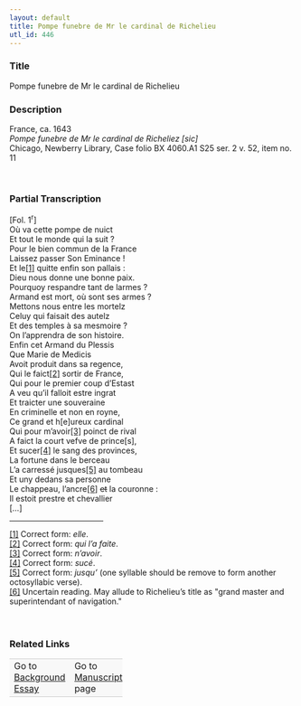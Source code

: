 ```yaml
---  
layout: default  
title: Pompe funebre de Mr le cardinal de Richelieu  
utl_id: 446
---
```


### Title

Pompe funebre de Mr le cardinal de Richelieu

### Description

<p>France, ca. 1643<br /><em>Pompe funebre de Mr le cardinal de Richeliez [sic]  </em><br />
Chicago, Newberry Library, Case folio BX 4060.A1 S25 ser. 2 v. 52, item no. 11</p>
<p> </p>


### Partial Transcription

<p>[Fol. 1<sup>r</sup>]<br />
Où va cette pompe de nuict<br />
Et tout le monde qui la suit ?<br />
Pour le bien commun de la France<br />
Laissez passer Son Eminance !<br />
Et le<a href="#_ftn1" name="_ftnref1" title="" id="_ftnref1">[1]</a> quitte enfin son pallais :<br />
Dieu nous donne une bonne paix.<br />
Pourquoy respandre tant de larmes ?<br />
Armand est mort, où sont ses armes ?<br />
Mettons nous entre les mortelz<br />
Celuy qui faisait des autelz<br />
Et des temples à sa mesmoire ?<br />
On l’apprendra de son histoire.<br />
Enfin cet Armand du Plessis<br />
Que Marie de Medicis<br />
Avoit produit dans sa regence,<br />
Qui le faict<a href="#_ftn2" name="_ftnref2" title="" id="_ftnref2">[2]</a> sortir de France,<br />
Qui pour le premier coup d’Estast<br />
A veu qu’il falloit estre ingrat<br />
Et traicter une souveraine<br />
En criminelle et non en royne,<br />
Ce grand et h[e]ureux cardinal<br />
Qui pour m’avoir<a href="#_ftn3" name="_ftnref3" title="" id="_ftnref3">[3]</a> poinct de rival<br />
A faict la court vefve de prince[s],<br />
Et sucer<a href="#_ftn4" name="_ftnref4" title="" id="_ftnref4">[4]</a> le sang des provinces,<br />
La fortune dans le berceau<br />
L’a carressé jusques<a href="#_ftn5" name="_ftnref5" title="" id="_ftnref5">[5]</a> au tombeau<br />
Et uny dedans sa personne<br />
Le chappeau, l’ancre<a href="#_ftn6" name="_ftnref6" title="" id="_ftnref6">[6]</a> <s>et</s> la couronne :<br />
Il estoit prestre et chevallier<br />
[…]</p>
<div>
<hr align="left" size="1" width="33%" /><div id="ftn1"><a href="#_ftnref1" name="_ftn1" title="" id="_ftn1">[1]</a> Correct form: <em>elle</em>.</div>
<div id="ftn2"><a href="#_ftnref2" name="_ftn2" title="" id="_ftn2">[2]</a> Correct form: <em>qui l’a faite</em>.</div>
<div id="ftn3"><a href="#_ftnref3" name="_ftn3" title="" id="_ftn3">[3]</a> Correct form: <em>n’avoir</em>.</div>
<div id="ftn4"><a href="#_ftnref4" name="_ftn4" title="" id="_ftn4">[4]</a> Correct form: <em>sucé</em>.</div>
<div id="ftn5"><a href="#_ftnref5" name="_ftn5" title="" id="_ftn5">[5]</a> Correct form: <em>jusqu’ </em>(one syllable should be remove to form another octosyllabic verse).</div>
<div id="ftn6"><a href="#_ftnref6" name="_ftn6" title="" id="_ftn6">[6]</a> Uncertain reading. May allude to Richelieu’s title as "grand master and superintendant of navigation."</div>
<div> </div>
<div> </div>
</div>


### Related Links

<table border="0.5" cellpadding="1" cellspacing="1" style="width: 200px; background-color:#F8F8F8;">
    <tbody style="border-color:#ccc">
        <tr style="border-color:#ccc">
            <td>Go to <a href="https://centerfordigitalhumanities.github.io/Newberry-French-paleography/_background_essay/446" target="_blank">Background Essay</a></td>
            <td>Go to <a href="https://centerfordigitalhumanities.github.io/Newberry-French-paleography/www/record.html?id=446" target="_blank">Manuscript</a> page</td>
        </tr>
    </tbody>
</table>